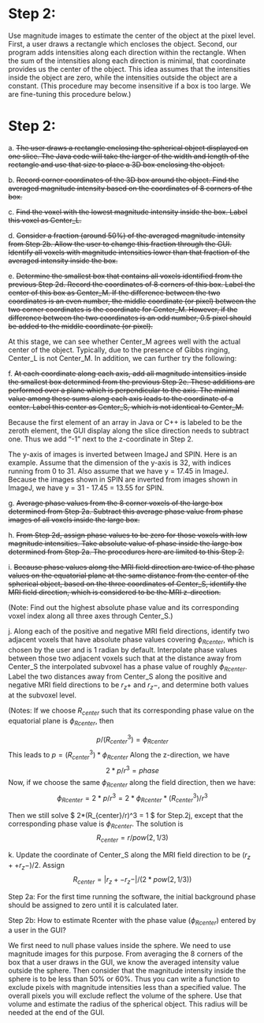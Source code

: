 
# Step 2: 
Use magnitude images to estimate the center of the object at the pixel level. First, a user draws a rectangle which encloses the object. Second, our program adds intensities along each direction within the rectangle. When the sum of the intensities along each direction is minimal, that coordinate provides us the center of the object. This idea assumes that the intensities inside the object are zero, while the intensities outside the object are a constant. (This procedure may become insensitive if a box is too large. We are fine-tuning this procedure below.)

# Step 2:
a. ~~The user draws a rectangle enclosing the spherical object displayed on one slice. The Java code will take the larger of the width and length of the rectangle and use that size to place a 3D box enclosing the object.~~

b. ~~Record corner coordinates of the 3D box around the object. Find the averaged magnitude intensity based on the coordinates of 8 corners of the box.~~

c. ~~Find the voxel with the lowest magnitude intensity inside the box. Label this voxel as Center_L.~~

d. ~~Consider a fraction (around 50%) of the averaged magnitude intensity from Step 2b. Allow the user to change this fraction through the GUI. Identify all voxels with magnitude intensities lower than that fraction of the averaged intensity inside the box.~~

e. ~~Determine the smallest box that contains all voxels identified from the previous Step 2d. Record the coordinates of 8 corners of this box. Label the center of this box as Center_M. If the difference between the two coordinates is an even number, the middle coordinate (or pixel) between the two corner coordinates is the coordinate for Center_M. However, if the difference between the two coordinates is an odd number, 0.5 pixel should be added to the middle coordinate (or pixel).~~

At this stage, we can see whether Center_M agrees well with the actual center of the object. Typically, due to the presence of Gibbs ringing, Center_L is not Center_M. In addition, we can further try the following:

f. ~~At each coordinate along each axis, add all magnitude intensities inside the smallest box determined from the previous Step 2e. These additions are performed over a plane which is perpendicular to the axis. The minimal value among these sums along each axis leads to the coordinate of a center. Label this center as Center_S, which is not identical to Center_M.~~

Because the first element of an array in Java or C++ is labeled to be the zeroth element, the GUI display along the slice direction needs to subtract one. Thus we add “-1” next to the z-coordinate in Step 2.

The y-axis of images is inverted between ImageJ and SPIN. Here is an example. Assume that the dimension of the y-axis is 32, with indices running from 0 to 31. Also assume that we have y = 17.45 in ImageJ. Because the images shown in SPIN are inverted from images shown in ImageJ, we have y = 31 - 17.45 = 13.55 for SPIN.

g. ~~Average phase values from the 8 corner voxels of the large box determined from Step 2a. Subtract this average phase value from phase images of all voxels inside the large box.~~

h. ~~From Step 2d, assign phase values to be zero for those voxels with low magnitude intensities. Take absolute value of phase inside the large box determined from Step 2a. The procedures here are limited to this Step 2.~~

i. ~~Because phase values along the MRI field direction are twice of the phase values on the equatorial plane at the same distance from the center of the spherical object, based on the three coordinates of Center_S, identify the MRI field direction, which is considered to be the MRI z-direction.~~

(Note: Find out the highest absolute phase value and its corresponding voxel index along all three axes through Center_S.)

j. Along each of the positive and negative MRI field directions, identify two adjacent voxels that have absolute phase values covering $\phi_{Rcenter}$, which is chosen by the user and is 1 radian by default. Interpolate phase values between those two adjacent voxels such that at the distance away from Center_S the interpolated subvoxel has a phase value of roughly $\phi_{Rcenter}$. Label the two distances away from Center_S along the positive and negative MRI field directions to be $r_z+$ and $r_z-$, and determine both values at the subvoxel level.

(Notes: If we choose $R_{center}$ such that its corresponding phase value on the equatorial plane is $\phi_{Rcenter}$, then

$$ p/(R_{center}^3) = \phi_{Rcenter} $$
This leads to $p = (R_{center}^3) * \phi_{Rcenter}$
Along the z-direction, we have
$$ 2*p/r^3 = phase $$
Now, if we choose the same $\phi_{Rcenter}$ along the field direction, then we have:
$$ \phi_{Rcenter} = 2*p/r^3 = 2*\phi_{Rcenter}* (R_{center}^3) /r^3 $$

Then we still solve $ 2*(R_{center}/r)^3 = 1 $ for Step.2j, except that the corresponding phase value is $\phi_{Rcenter}$. The solution is $$ R_{center} = r/pow(2, 1/3) $$

k. Update the coordinate of Center_S along the MRI field direction to be $(r_z+ + r_z-)/2$. Assign $$ R_{center} = |r_z+ - r_z-|/(2*pow(2, 1/3)) $$

Step 2a: For the first time running the software, the initial background phase should be assigned to zero until it is calculated later.

Step 2b: How to estimate Rcenter with the phase value ($\phi_{Rcenter}$) entered by a user in the GUI?

We first need to null phase values inside the sphere. We need to use magnitude images for this purpose. From averaging the 8 corners of the box that a user draws in the GUI, we know the averaged intensity value outside the sphere. Then consider that the magnitude intensity inside the sphere is to be less than 50% or 60%. Thus you can write a function to exclude pixels with magnitude intensities less than a specified value. The overall pixels you will exclude reflect the volume of the sphere. Use that volume and estimate the radius of the spherical object. This radius will be needed at the end of the GUI.